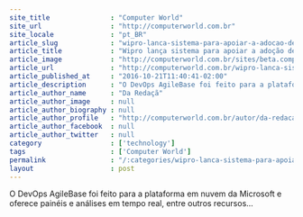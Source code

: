 ```yaml
---
site_title               : "Computer World"
site_url                 : "http://computerworld.com.br"
site_locale              : "pt_BR"
article_slug             : "wipro-lanca-sistema-para-apoiar-a-adocao-de-devops-no-azure"
article_title            : "Wipro lança sistema para apoiar a adoção de DevOps no Azure"
article_image            : "http://computerworld.com.br/sites/beta.computerworld.com.br/files/news_articles/agil_devops_0.jpg"
article_url              : "http://computerworld.com.br/wipro-lanca-sistema-para-apoiar-adocao-de-devops-no-azure"
article_published_at     : "2016-10-21T11:40:41-02:00"
article_description      : "O DevOps AgileBase foi feito para a plataforma em nuvem da Microsoft e oferece painéis e análises em tempo real, entre outros recursos..."
article_author_name      : "Da Redaçã"
article_author_image     : null
article_author_biography : null
article_author_profile   : "http://computerworld.com.br/autor/da-redacao"
article_author_facebook  : null
article_author_twitter   : null
category                 : ['technology']
tags                     : ['Computer World']
permalink                : "/:categories/wipro-lanca-sistema-para-apoiar-a-adocao-de-devops-no-azure/"
layout                   : post
---
```


O DevOps AgileBase foi feito para a plataforma em nuvem da Microsoft e oferece painéis e análises em tempo real, entre outros recursos...
